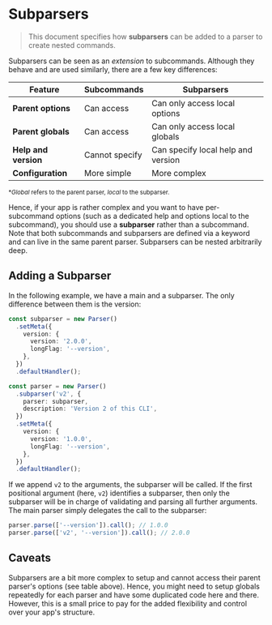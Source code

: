 # Subparsers

> This document specifies how **subparsers** can be added to a parser to create nested commands.

Subparsers can be seen as an _extension_ to subcommands. Although they behave and are used similarly, there are a few key differences:

| Feature              | Subcommands    | Subparsers                         |
| -------------------- | -------------- | ---------------------------------- |
| **Parent options**   | Can access     | Can only access local options      |
| **Parent globals**   | Can access     | Can only access local globals      |
| **Help and version** | Cannot specify | Can specify local help and version |
| **Configuration**    | More simple    | More complex                       |

<sub>\*_Global_ refers to the parent parser, _local_ to the subparser.</sub>

Hence, if your app is rather complex and you want to have per-subcommand options (such as a dedicated help and options local to the subcommand), you should use a **subparser** rather than a subcommand. Note that both subcommands and subparsers are defined via a keyword and can live in the same parent parser. Subparsers can be nested arbitrarily deep.

## Adding a Subparser

In the following example, we have a main and a subparser. The only difference between them is the version:

```ts
const subparser = new Parser()
  .setMeta({
    version: {
      version: '2.0.0',
      longFlag: '--version',
    },
  })
  .defaultHandler();

const parser = new Parser()
  .subparser('v2', {
    parser: subparser,
    description: 'Version 2 of this CLI',
  })
  .setMeta({
    version: {
      version: '1.0.0',
      longFlag: '--version',
    },
  })
  .defaultHandler();
```

If we append `v2` to the arguments, the subparser will be called. If the first positional argument (here, `v2`) identifies a subparser, then only the subparser will be in charge of validating and parsing all further arguments. The main parser simply delegates the call to the subparser:

```ts
parser.parse(['--version']).call(); // 1.0.0
parser.parse(['v2', '--version']).call(); // 2.0.0
```

## Caveats

Subparsers are a bit more complex to setup and cannot access their parent parser's options (see table above). Hence, you might need to setup globals repeatedly for each parser and have some duplicated code here and there. However, this is a small price to pay for the added flexibility and control over your app's structure.
